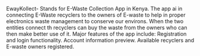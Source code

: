 EwayKollect- Stands for E-Waste Collection App in Kenya.
The app ai in connecting E-Waste recyclers to the owners of E-waste to help in proper electronics waste management to conserve our environs.
When the two entities connect th recyclers can buy the waste from the owners who can then make better use of it.
Major features of the app include:
 Registration and login functionality.
 Account information preview.
 Available recyclers and E-waste owners registered.
 
